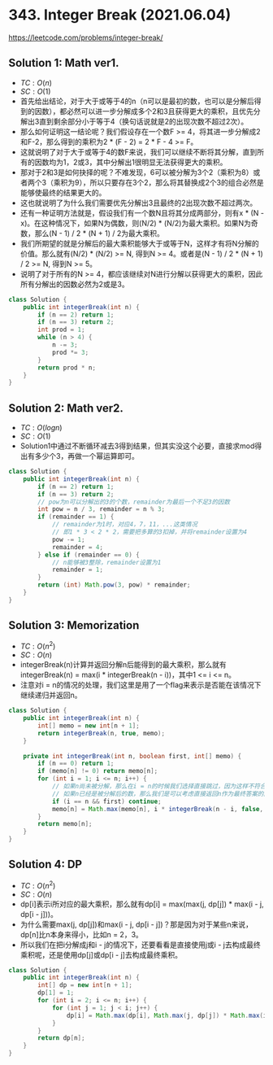 # 343. Integer Break (2021.06.04)

https://leetcode.com/problems/integer-break/

## Solution 1: Math ver1.

- $TC:O(n)$
- $SC:O(1)$
- 首先给出结论，对于大于或等于4的n（n可以是最初的数，也可以是分解后得到的因数），都必然可以进一步分解成多个2和3且获得更大的乘积，且优先分解出3直到剩余部分小于等于4（换句话说就是2的出现次数不超过2次）。
- 那么如何证明这一结论呢？我们假设存在一个数F >= 4，将其进一步分解成2和F-2，那么得到的乘积为2 * (F - 2) = 2 * F - 4 >= F。
- 这就说明了对于大于或等于4的数F来说，我们可以继续不断将其分解，直到所有的因数均为1，2或3，其中分解出1很明显无法获得更大的乘积。
- 那对于2和3是如何抉择的呢？不难发现，6可以被分解为3个2（乘积为8）或者两个3（乘积为9），所以只要存在3个2，那么将其替换成2个3的组合必然是能够使最终的结果更大的。
- 这也就说明了为什么我们需要优先分解出3且最终的2出现次数不超过两次。
- 还有一种证明方法就是，假设我们有一个数N且将其分成两部分，则有x * (N - x)。在这种情况下，如果N为偶数，则(N/2) * (N/2)为最大乘积。如果N为奇数，那么(N - 1) / 2 * (N + 1) / 2为最大乘积。
- 我们所期望的就是分解后的最大乘积能够大于或等于N，这样才有将N分解的价值。那么就有(N/2) * (N/2) >= N, 得到N >= 4。或者是(N - 1) / 2 * (N + 1) / 2 >= N, 得到N >= 5。
- 说明了对于所有的N >= 4，都应该继续对N进行分解以获得更大的乘积，因此所有分解出的因数必然为2或是3。

```java
class Solution {
    public int integerBreak(int n) {
        if (n == 2) return 1;
        if (n == 3) return 2;
        int prod = 1;
        while (n > 4) {
            n -= 3;
            prod *= 3;
        }
        return prod * n;
    }
}
```

## Solution 2: Math ver2.

- $TC:O(logn)$
- $SC:O(1)$
- Solution1中通过不断循环减去3得到结果，但其实没这个必要，直接求mod得出有多少个3，再做一个幂运算即可。

```java
class Solution {
    public int integerBreak(int n) {
        if (n == 2) return 1;
        if (n == 3) return 2;
        // pow为n可以分解出的3的个数，remainder为最后一个不足3的因数
        int pow = n / 3, remainder = n % 3;
        if (remainder == 1) {
            // remainder为1时，对应4，7，11，...这类情况
            // 即1 * 3 < 2 * 2，需要把多算的3扣掉，并将remainder设置为4
            pow -= 1;
            remainder = 4;
        } else if (remainder == 0) {
            // n能够被3整除，remainder设置为1
            remainder = 1;
        }
        return (int) Math.pow(3, pow) * remainder;
    }
}
```

## Solution 3: Memorization

- $TC:O(n^2)$
- $SC:O(n)$
- integerBreak(n)计算并返回分解n后能得到的最大乘积，那么就有integerBreak(n) = max(i * integerBreak(n - i))，其中1 <= i <= n。
- 注意对i = n的情况的处理，我们这里是用了一个flag来表示是否能在该情况下继续递归并返回n。

```java
class Solution {
    public int integerBreak(int n) {
        int[] memo = new int[n + 1];
        return integerBreak(n, true, memo);
    }
    
    private int integerBreak(int n, boolean first, int[] memo) {
        if (n == 0) return 1;
        if (memo[n] != 0) return memo[n];
        for (int i = 1; i <= n; i++) {
            // 如果n尚未被分解，那么在i = n的时候我们选择直接跳过，因为这样不符合必须将n分解为至少2个数的前提
            // 如果n已经是被分解后的数，那么我们是可以考虑直接返回n作为最终答案的因数的
            if (i == n && first) continue;
            memo[n] = Math.max(memo[n], i * integerBreak(n - i, false, memo));
        }
        return memo[n];
    }
}
```

## Solution 4: DP

- $TC:O(n^2)$
- $SC:O(n)$
- dp[i]表示i所对应的最大乘积，那么就有dp[i] = max(max(j, dp[j]) * max(i - j, dp[i - j]))。
- 为什么需要max(j, dp[j])和max(i - j, dp[i - j])？那是因为对于某些n来说，dp[n]比n本身来得小，比如n = 2，3。
- 所以我们在把i分解成j和i - j的情况下，还要看看是直接使用j或i - j去构成最终乘积呢，还是使用dp[j]或dp[i - j]去构成最终乘积。

```java
class Solution {
    public int integerBreak(int n) {
        int[] dp = new int[n + 1];
        dp[1] = 1;
        for (int i = 2; i <= n; i++) {
            for (int j = 1; j < i; j++) {
                dp[i] = Math.max(dp[i], Math.max(j, dp[j]) * Math.max(i - j, dp[i - j]));
            }
        }
        return dp[n];
    }
}
```